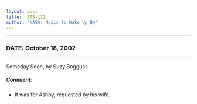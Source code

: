 ```yaml
---
layout: post
title:  STS-112
author: "NASA: Music to Wake Up By"
---
```


----
### DATE: October 18, 2002
----
Someday Soon, by Suzy Bogguss

##### Comment:
* It was for Ashby, requested by his wife.
